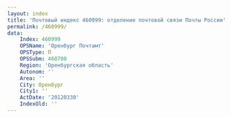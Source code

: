 ```yaml
---
layout: index
title: 'Почтовый индекс 460999: отделение почтовой связи Почты России'
permalink: /460999/
data:
    Index: 460999
    OPSName: 'Оренбург Почтамт'
    OPSType: П
    OPSSubm: 460700
    Region: 'Оренбургская область'
    Autonom: ''
    Area: ''
    City: Оренбург
    City1: ''
    ActDate: '20120330'
    IndexOld: ''
---
```

